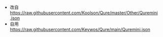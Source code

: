* 改自 https://raw.githubusercontent.com/Koolson/Qure/master/Other/Quremini.json
* 自用 https://raw.githubusercontent.com/Keywos/Qure/main/Quremini.json
